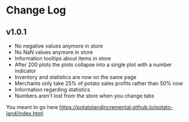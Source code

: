 # Change Log
## v1.0.1
- No negative values anymore in store
- No NaN values anymore in store
- Information tooltips about items in store
- After 200 plots the plots collapse into a single plot with a number indicator
- Inventory and statistics are now on the same page
- Merchants only take 25% of potato sales profits rather than 50% now
- Information regarding statistics
- Numbers aren't lost from the store when you change tabs

You meant to go here https://potatolandincremental.github.io/potato-land/index.html

